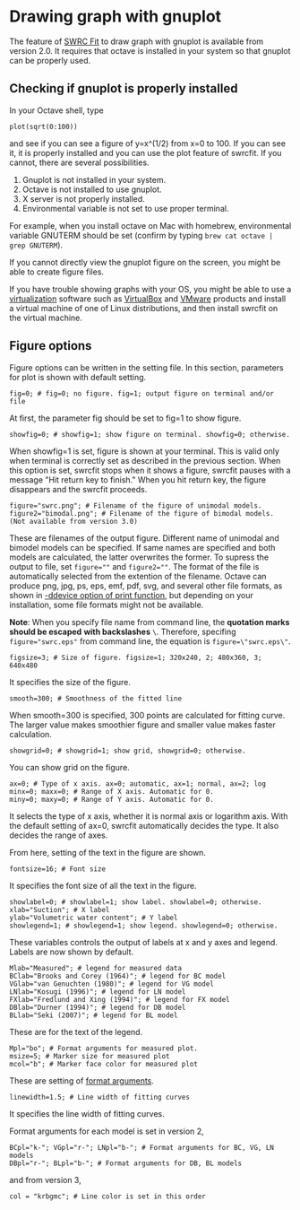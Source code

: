 # Drawing graph with gnuplot

The feature of [SWRC Fit](https://github.com/sekika/swrcfit/) to draw graph with gnuplot is available from version 2.0. It requires that octave is installed in your system so that gnuplot can be properly used.

## Checking if gnuplot is properly installed
In your Octave shell, type
```
plot(sqrt(0:100))
```
and see if you can see a figure of y=x^(1/2) from x=0 to 100. If you can see it, it is properly installed and you can use the plot feature of swrcfit. If you cannot, there are several possibilities.

1. Gnuplot is not installed in your system.
2. Octave is not installed to use gnuplot.
3. X server is not properly installed.
4. Environmental variable is not set to use proper terminal.

For example, when you install octave on Mac with homebrew, environmental variable GNUTERM should be set (confirm by typing `brew cat octave | grep GNUTERM`).

If you cannot directly view the gnuplot figure on the screen, you might be able to create figure files.

If you have trouble showing graphs with your OS, you might be able to use a [virtualization](https://en.wikipedia.org/wiki/Hardware_virtualization) software such as [VirtualBox](https://www.virtualbox.org/) and [VMware](http://www.vmware.com/) products and install a virtual machine of one of Linux distributions, and then install swrcfit on the virtual machine.

## Figure options
Figure options can be written in the setting file. In this section, parameters for plot is shown with default setting.

```
fig=0; # fig=0; no figure. fig=1; output figure on terminal and/or file
```
At first, the parameter fig should be set to fig=1 to show figure.

```
showfig=0; # showfig=1; show figure on terminal. showfig=0; otherwise.
```
When showfig=1 is set, figure is shown at your terminal. This is valid only when terminal is correctly set as described in the previous section. When this option is set, swrcfit stops when it shows a figure, swrcfit pauses with a message "Hit return key to finish." When you hit return key, the figure disappears and the swrcfit proceeds.

```
figure="swrc.png"; # Filename of the figure of unimodal models.
figure2="bimodal.png"; # Filename of the figure of bimodal models. (Not available from version 3.0)
```
These are filenames of the output figure. Different name of unimodal and bimodel models can be specified. If same names are specified and both models are calculated, the latter overwrites the former. To supress the output to file, set `figure=""` and `figure2=""`. The format of the file is automatically selected from the extention of the filename. Octave can produce png, jpg, ps, eps, emf, pdf, svg, and several other file formats, as shown in [-ddevice option of print function](http://www.gnu.org/software/octave/doc/interpreter/Printing-and-Saving-Plots.html), but depending on your installation, some file formats might not be available.

**Note**: When you specify file name from command line, the **quotation marks should be escaped**
**with backslashes** `\`. Therefore, specifing `figure="swrc.eps"` from command line, the equation
is `figure=\"swrc.eps\"`.

```
figsize=3; # Size of figure. figsize=1; 320x240, 2; 480x360, 3; 640x480
```
It specifies the size of the figure.
```
smooth=300; # Smoothness of the fitted line
```
When smooth=300 is specified, 300 points are calculated for fitting curve. The larger value makes smoothier figure and smaller value makes faster calculation.
```
showgrid=0; # showgrid=1; show grid, showgrid=0; otherwise.
```
You can show grid on the figure.
```
ax=0; # Type of x axis. ax=0; automatic, ax=1; normal, ax=2; log
minx=0; maxx=0; # Range of X axis. Automatic for 0.
miny=0; maxy=0; # Range of Y axis. Automatic for 0.
```

It selects the type of x axis, whether it is normal axis or logarithm axis. With the default setting of ax=0, swrcfit automatically decides the type. It also decides the range of axes.

From here, setting of the text in the figure are shown.
```
fontsize=16; # Font size
```
It specifies the font size of all the text in the figure.
```
showlabel=0; # showlabel=1; show label. showlabel=0; otherwise.
xlab="Suction"; # X label
ylab="Volumetric water content"; # Y label
showlegend=1; # showlegend=1; show legend. showlegend=0; otherwise.
```
These variables controls the output of labels at x and y axes and legend. Labels are now shown by default.
```
Mlab="Measured"; # legend for measured data
BClab="Brooks and Corey (1964)"; # legend for BC model
VGlab="van Genuchten (1980)"; # legend for VG model
LNlab="Kosugi (1996)"; # legend for LN model
FXlab="Fredlund and Xing (1994)"; # legend for FX model
DBlab="Durner (1994)"; # legend for DB model
BLlab="Seki (2007)"; # legend for BL model
```
These are for the text of the legend.
```
Mpl="bo"; # Format arguments for measured plot.
msize=5; # Marker size for measured plot
mcol="b"; # Marker face color for measured plot
```
These are setting of [format arguments](https://www.gnu.org/software/octave/doc/interpreter/Two_002dDimensional-Plots.html).

```
linewidth=1.5; # Line width of fitting curves
```
It specifies the line width of fitting curves.

Format arguments for each model is set in version 2,

```
BCpl="k-"; VGpl="r-"; LNpl="b-"; # Format arguments for BC, VG, LN models
DBpl="r-"; BLpl="b-"; # Format arguments for DB, BL models
```

and from version 3,

```
col = "krbgmc"; # Line color is set in this order
```
